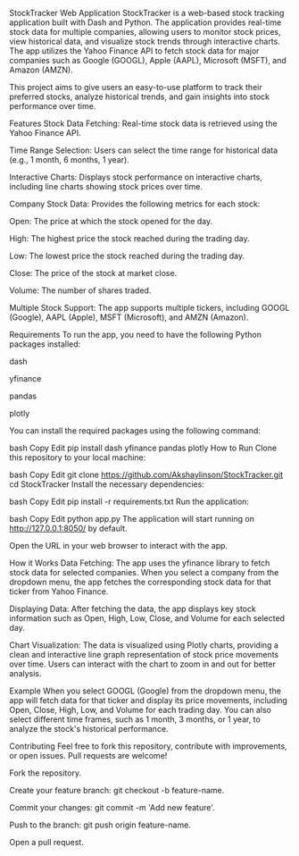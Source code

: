 StockTracker Web Application
StockTracker is a web-based stock tracking application built with Dash and Python. The application provides real-time stock data for multiple companies, allowing users to monitor stock prices, view historical data, and visualize stock trends through interactive charts. The app utilizes the Yahoo Finance API to fetch stock data for major companies such as Google (GOOGL), Apple (AAPL), Microsoft (MSFT), and Amazon (AMZN).

This project aims to give users an easy-to-use platform to track their preferred stocks, analyze historical trends, and gain insights into stock performance over time.

Features
Stock Data Fetching: Real-time stock data is retrieved using the Yahoo Finance API.

Time Range Selection: Users can select the time range for historical data (e.g., 1 month, 6 months, 1 year).

Interactive Charts: Displays stock performance on interactive charts, including line charts showing stock prices over time.

Company Stock Data: Provides the following metrics for each stock:

Open: The price at which the stock opened for the day.

High: The highest price the stock reached during the trading day.

Low: The lowest price the stock reached during the trading day.

Close: The price of the stock at market close.

Volume: The number of shares traded.

Multiple Stock Support: The app supports multiple tickers, including GOOGL (Google), AAPL (Apple), MSFT (Microsoft), and AMZN (Amazon).

Requirements
To run the app, you need to have the following Python packages installed:

dash

yfinance

pandas

plotly

You can install the required packages using the following command:

bash
Copy
Edit
pip install dash yfinance pandas plotly
How to Run
Clone this repository to your local machine:

bash
Copy
Edit
git clone https://github.com/Akshaylinson/StockTracker.git
cd StockTracker
Install the necessary dependencies:

bash
Copy
Edit
pip install -r requirements.txt
Run the application:

bash
Copy
Edit
python app.py
The application will start running on http://127.0.0.1:8050/ by default.

Open the URL in your web browser to interact with the app.

How it Works
Data Fetching: The app uses the yfinance library to fetch stock data for selected companies. When you select a company from the dropdown menu, the app fetches the corresponding stock data for that ticker from Yahoo Finance.

Displaying Data: After fetching the data, the app displays key stock information such as Open, High, Low, Close, and Volume for each selected day.

Chart Visualization: The data is visualized using Plotly charts, providing a clean and interactive line graph representation of stock price movements over time. Users can interact with the chart to zoom in and out for better analysis.

Example
When you select GOOGL (Google) from the dropdown menu, the app will fetch data for that ticker and display its price movements, including Open, Close, High, Low, and Volume for each trading day. You can also select different time frames, such as 1 month, 3 months, or 1 year, to analyze the stock's historical performance.

Contributing
Feel free to fork this repository, contribute with improvements, or open issues. Pull requests are welcome!

Fork the repository.

Create your feature branch: git checkout -b feature-name.

Commit your changes: git commit -m 'Add new feature'.

Push to the branch: git push origin feature-name.

Open a pull request.
